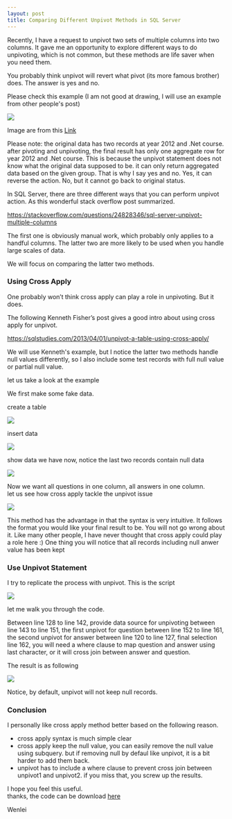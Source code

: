 ```yaml
---
layout: post
title: Comparing Different Unpivot Methods in SQL Server
---
```


Recently, I have a request to unpivot two sets of multiple columns into two columns. It gave me an opportunity to explore different ways to do unpivoting, which is not common, but these methods are life saver when you need them.

You probably think unpivot will revert what pivot (its more famous brother) does. The answer is yes and no. 

Please check this example (I am not good at drawing, I will use an example from other people's post)  

<img src="/images/blog42/UNPIVOT-Example-in-Sql-Server.jpg">  

Image are from this [Link](https://sqlhints.com/2014/03/10/pivot-and-unpivot-in-sql-server/)   

Please note: the original data has two records at year 2012 and .Net course.  after pivoting and unpivoting,  the final result has only one aggregate row for year 2012 and .Net course. This is because the unpivot statement does not know what the original data supposed to be. it can only return aggregated data based on the given group. That is  why I say yes and no.  Yes, it can reverse the action. No, but it cannot go back to original status. 

In SQL Server, there are three different ways that you can perform unpivot action. As this wonderful stack overflow post summarized.  

<https://stackoverflow.com/questions/24828346/sql-server-unpivot-multiple-columns>  

The first one is obviously manual work, which probably only applies to a handful columns. The latter two are more likely to be used when you handle large scales of data.

We will focus on comparing the latter two methods.

### Using Cross Apply
One probably won’t think cross apply can play a role in unpivoting.  But it does.

The following Kenneth Fisher’s post gives a good intro about using cross apply for unpivot.  

<https://sqlstudies.com/2013/04/01/unpivot-a-table-using-cross-apply/>   

We will use Kenneth's example, but I notice the latter two methods handle null values differently, so I also include some test records with full null value or partial null value.

let us take a look at the example  

We first make some fake data.  

create a table  

<img src="/images/blog42/create_table.PNG">  

insert data

<img src="/images/blog42/insert_value.PNG">   

show data we have now, notice the last two records contain null data  

<img src="/images/blog42/inserted_records.PNG">  

Now we want all questions in one column, all answers in one column.   
let us see how cross apply tackle the unpivot issue  

<img src="/images/blog42/cross_apply.PNG"> 

This method has the advantage in that  the syntax is very intuitive. It follows the format you would like  your final result to be. You will  not go wrong about it. Like many other people, I have never thought that cross apply could play a role here :)
One thing you will notice that all records including  null anwer value has been kept


### Use Unpivot Statement

I try to replicate the process with unpivot.  This is the script

<img src="/images/blog42/pivot_script.PNG">   

let me walk you through the code.

Between line 128 to line 142, provide data source for unpivoting
between line 143 to line 151, the first unpivot for question
between line 152 to line 161, the second unpivot for answer
between line 120 to line 127, final selection
line 162,  you will need a where clause to map question and answer using last character, or it will cross join between answer and question. 

The result is as following

<img src="/images/blog42/pivot_result.PNG">   

Notice, by default, unpivot will not keep null records. 

### Conclusion

I personally like cross apply method better based on the following reason.
* cross apply syntax is much simple clear
* cross apply keep the null value, you can easily remove the null value using subquery. but if removing null by defaul like unpivot, it is a bit harder to add them back. 
* unpivot has to include a where clause to prevent cross join between unpivot1 and unpivot2. if you miss that, you screw up the results.

I hope you feel this useful.   
thanks, the code can be download <a href="/Files/unpivot_using_cross_apply.sql">here</a> 

Wenlei
